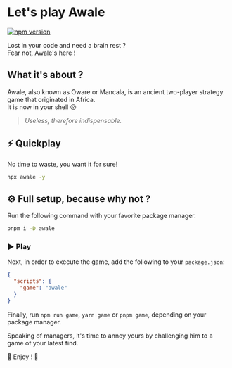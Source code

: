 # Let's play Awale

[![npm version](https://badgen.net/npm/v/awale)](https://npmjs.com/awale)

Lost in your code and need a brain rest ?  
Fear not, Awale's here !

## What it's about ?

Awale, also known as Oware or Mancala, is an ancient two-player strategy game that originated in Africa.  
It is now in your shell 😮

> *Useless, therefore indispensable.*

## ⚡ Quickplay

No time to waste, you want it for sure!

```bash
npx awale -y
```

## ⚙️ Full setup, because why not ?

Run the following command with your favorite package manager.

```bash
pnpm i -D awale
```

### ▶️ Play

Next, in order to execute the game, add the following to your `package.json`:

```json
{
  "scripts": {
    "game": "awale"
  }
}
```

Finally, run `npm run game`, `yarn game` or `pnpm game`, depending on your package manager.

Speaking of managers, it's time to annoy yours by challenging him to a game of your latest find.

🎊 Enjoy ! 🎉
